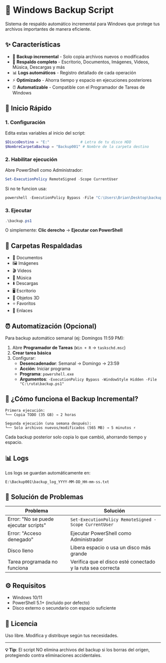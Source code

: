 # 💾 Windows Backup Script

Sistema de respaldo automático incremental para Windows que protege tus archivos importantes de manera eficiente.

## ✨ Características

- 🔄 **Backup incremental** - Solo copia archivos nuevos o modificados
- 📁 **Respaldo completo** - Escritorio, Documentos, Imágenes, Videos, Música, Descargas y más
- 📊 **Logs automáticos** - Registro detallado de cada operación
- ⚡ **Optimizado** - Ahorra tiempo y espacio en ejecuciones posteriores
- ⏰ **Automatizable** - Compatible con el Programador de Tareas de Windows

## 🚀 Inicio Rápido

### 1. Configuración

Edita estas variables al inicio del script:

```powershell
$DiscoDestino = "E:"              # Letra de tu disco HDD
$NombreCarpetaBackup = "Backup001" # Nombre de la carpeta destino
```

### 2. Habilitar ejecución

Abre PowerShell como Administrador:

```powershell
Set-ExecutionPolicy RemoteSigned -Scope CurrentUser
```

Si no te funcion usa: 

```powershell
powershell -ExecutionPolicy Bypass -File "C:\Users\Brian\Desktop\backup.ps1"
```

### 3. Ejecutar

```powershell
.\backup.ps1
```

O simplemente: **Clic derecho** → **Ejecutar con PowerShell**

## 📁 Carpetas Respaldadas

- 📄 Documentos
- 🖼️ Imágenes  
- 🎬 Videos
- 🎵 Música
- ⬇️ Descargas
- 🖥️ Escritorio
- 🎨 Objetos 3D
- ⭐ Favoritos
- 🔗 Enlaces

## ⏰ Automatización (Opcional)

Para backup automático semanal (ej: Domingos 11:59 PM):

1. Abre **Programador de Tareas** (`Win + R` → `taskschd.msc`)
2. **Crear tarea básica**
3. Configurar:
   - **Desencadenador**: Semanal → Domingo → 23:59
   - **Acción**: Iniciar programa
   - **Programa**: `powershell.exe`
   - **Argumentos**: `-ExecutionPolicy Bypass -WindowStyle Hidden -File "C:\ruta\backup.ps1"`

## 🔄 ¿Cómo funciona el Backup Incremental?

```
Primera ejecución:
└── Copia TODO (35 GB) → 2 horas

Segunda ejecución (una semana después):
└── Solo archivos nuevos/modificados (565 MB) → 5 minutos ⚡
```

Cada backup posterior solo copia lo que cambió, ahorrando tiempo y espacio.

## 📊 Logs

Los logs se guardan automáticamente en:
```
E:\Backup001\backup_log_YYYY-MM-DD_HH-mm-ss.txt
```

## 🔧 Solución de Problemas

| Problema | Solución |
|----------|----------|
| Error: "No se puede ejecutar scripts" | `Set-ExecutionPolicy RemoteSigned -Scope CurrentUser` |
| Error: "Acceso denegado" | Ejecutar PowerShell como Administrador |
| Disco lleno | Libera espacio o usa un disco más grande |
| Tarea programada no funciona | Verifica que el disco esté conectado y la ruta sea correcta |

## ⚙️ Requisitos

- Windows 10/11
- PowerShell 5.1+ (incluido por defecto)
- Disco externo o secundario con espacio suficiente

## 📝 Licencia

Uso libre. Modifica y distribuye según tus necesidades.

---

**💡 Tip**: El script NO elimina archivos del backup si los borras del origen, protegiendo contra eliminaciones accidentales.
